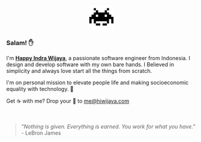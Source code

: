 <p align="center">
  <img src="https://github.com/hiwijaya/hiwijaya/blob/master/img/alien.gif" alt="Invader" width="64px"/>
</p>

### Salam! ✋
I'm [**Happy Indra Wijaya**](https://hiwijaya.com), a passionate software engineer from Indonesia. I design and develop software with my own bare hands. I Believed in simplicity and always love start all the things from scratch.

I'm on personal mission to elevate people life and making socioeconomic equality with technology. 🚀

Get ☕ with me? Drop your 💬 to [me@hiwijaya.com](mailto:me@hiwijaya.com)

<br/>

> <i>"Nothing is given. Everything is earned. You work for what you have."</i> - LeBron James
